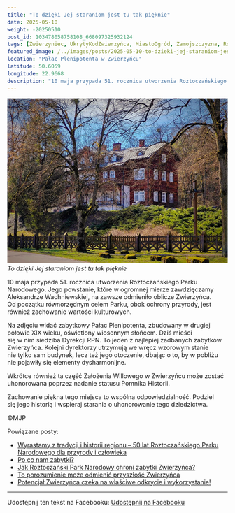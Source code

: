 ```yaml
---
title: "To dzięki Jej staraniom jest tu tak pięknie"
date: 2025-05-10
weight: -20250510
post_id: 103478058758108_668097325932124
tags: [Zwierzyniec, UkrytyKodZwierzyńca, MiastoOgród, Zamojszczyzna, Roztocze, Lubelskie, villarestituta, turystyka, dziedzictwo, zabytki, krajobrazy, TajemnicePrzeszłości, PodróżeWczasie, MagiczneMiejsce, KościółNaWodzie, RomantycznyZwierzyniec, RoztoczańskiParkNarodowy, RPN]
featured_image: /../images/posts/2025-05-10-to-dzieki-jej-staraniom-jest-tu-tak-pieknie.jpg
location: "Pałac Plenipotenta w Zwierzyńcu"
latitude: 50.6059
longitude: 22.9668
description: "10 maja przypada 51. rocznica utworzenia Roztoczańskiego Parku Narodowego. Jego powstanie, które w ogromnej mierze zawdzięczamy Aleksandrze Wachniewsk..."
---
```


![To dzięki Jej staraniom jest tu tak pięknie](/images/posts/2025-05-10-to-dzieki-jej-staraniom-jest-tu-tak-pieknie.jpg)
*To dzięki Jej staraniom jest tu tak pięknie*

10 maja przypada 51. rocznica utworzenia Roztoczańskiego Parku Narodowego. Jego powstanie, które w ogromnej mierze zawdzięczamy Aleksandrze Wachniewskiej, na zawsze odmieniło oblicze Zwierzyńca. Od początku równorzędnym celem Parku, obok ochrony przyrody, jest również zachowanie wartości kulturowych.

Na zdjęciu widać zabytkowy Pałac Plenipotenta, zbudowany w drugiej połowie XIX wieku, oświetlony wiosennym słońcem. Dziś mieści się w nim siedziba Dyrekcji RPN. To jeden z najlepiej zadbanych zabytków Zwierzyńca. Kolejni dyrektorzy utrzymują we wręcz wzorowym stanie nie tylko sam budynek, lecz też jego otoczenie, dbając o to, by w pobliżu nie pojawiły się elementy dysharmonijne.

Wkrótce również ta część Założenia Willowego w Zwierzyńcu może zostać uhonorowana poprzez nadanie statusu Pomnika Historii.

Zachowanie piękna tego miejsca to wspólna odpowiedzialność.
Podziel się jego historią i wspieraj starania o uhonorowanie tego dziedzictwa.



©MJP

Powiązane posty:
- [Wyrastamy z tradycji i historii regionu – 50 lat Roztoczańskiego Parku Narodowego dla przyrody i człowieka](/posts/wyrastamy-z-tradycji-i-historii-regionu-50-lat)
- [Po co nam zabytki?](/posts/po-co-nam-zabytki)
- [Jak Roztoczański Park Narodowy chroni zabytki Zwierzyńca?](/posts/jak-roztoczanski-park-narodowy-chroni-zabytki)
- [To porozumienie może odmienić przyszłość Zwierzyńca](/posts/to-porozumienie-moze-odmienic-przyszlosc)
- [Potencjał Zwierzyńca czeka na właściwe odkrycie i wykorzystanie!](/posts/potencjal-zwierzynca-czeka-na-wlasciwe-odkrycie-i)


---

Udostępnij ten tekst na Facebooku:
[Udostępnij na Facebooku](https://www.facebook.com/sharer/sharer.php?u=https://stowarzyszeniewachniewskiej.pl/posts/to-dzieki-jej-staraniom-jest-tu-tak-pieknie)

<script type="application/ld+json">
{
  "@context": "https://schema.org",
  "@type": "BlogPosting",
  "headline": "To dzięki Jej staraniom jest tu tak pięknie",
  "datePublished": "2025-05-10",
  "dateModified": "2025-05-10",
  "author": {
    "@type": "Person",
    "name": "Michał Jan Patyk"
  },
  "publisher": {
    "@type": "Organization",
    "name": "Stowarzyszenie im. Aleksandry Wachniewskiej",
    "logo": {
      "@type": "ImageObject",
      "url": "https://stowarzyszeniewachniewskiej.pl/images/logo/logo.svg"
    }
  },
  "mainEntityOfPage": {
    "@type": "WebPage",
    "@id": "https://stowarzyszeniewachniewskiej.pl/posts/to-dzieki-jej-staraniom-jest-tu-tak-pieknie"
  },
  "image": {
    "@type": "ImageObject",
    "url": "https://stowarzyszeniewachniewskiej.pl/images/posts/2025-05-10-to-dzieki-jej-staraniom-jest-tu-tak-pieknie.jpg"
  },
  "articleSection": "Dziedzictwo Kulturowe i Zabytki",
  "keywords": "Zwierzyniec, UkrytyKodZwierzyńca, MiastoOgród, Zamojszczyzna, Roztocze, Lubelskie, villarestituta, turystyka, dziedzictwo, zabytki, krajobrazy, TajemnicePrzeszłości, PodróżeWczasie, MagiczneMiejsce, KościółNaWodzie, RomantycznyZwierzyniec, RoztoczańskiParkNarodowy, RPN",
  "wordCount": 127,
  "articleBody": "10 maja przypada 51. rocznica utworzenia Roztoczańskiego Parku Narodowego. Jego powstanie, które w ogromnej mierze zawdzięczamy Aleksandrze Wachniewskiej, na zawsze odmieniło oblicze Zwierzyńca. Od początku równorzędnym celem Parku, obok ochrony przyrody, jest również zachowanie wartości kulturowych.\n\nNa zdjęciu widać zabytkowy Pałac Plenipotenta, zbudowany w drugiej połowie XIX wieku, oświetlony wiosennym słońcem. Dziś mieści się w nim siedziba Dyrekcji RPN. To jeden z najlepiej zadbanych zabytków Zwierzyńca. Kolejni dyrektorzy utrzymują we wręcz wzorowym stanie nie tylko sam budynek, lecz też jego otoczenie, dbając o to, by w pobliżu nie pojawiły się elementy dysharmonijne.\n\nWkrótce również ta część Założenia Willowego w Zwierzyńcu może zostać uhonorowana poprzez nadanie statusu Pomnika Historii.\n\nZachowanie piękna tego miejsca to wspólna odpowiedzialność. \nPodziel się jego historią i wspieraj starania o uhonorowanie tego dziedzictwa.\n\n                 \n\n©MJP",
  "description": "Odkryj piękno Zwierzyńca i jego zabytki.",
  "copyrightHolder": {
    "@type": "Person",
    "name": "Michał Jan Patyk"
  }
}
</script>
<script type="application/ld+json">
{
  "@context": "https://schema.org",
  "@type": "BreadcrumbList",
  "itemListElement": [
    {
      "@type": "ListItem",
      "position": 1,
      "name": "Home",
      "item": "https://stowarzyszeniewachniewskiej.pl"
    },
    {
      "@type": "ListItem",
      "position": 2,
      "name": "posts",
      "item": "https://stowarzyszeniewachniewskiej.pl/posts"
    },
    {
      "@type": "ListItem",
      "position": 3,
      "name": "To dzięki Jej staraniom jest tu tak pięknie",
      "item": "https://stowarzyszeniewachniewskiej.pl/posts/to-dzieki-jej-staraniom-jest-tu-tak-pieknie"
    }
  ]
}
</script>
